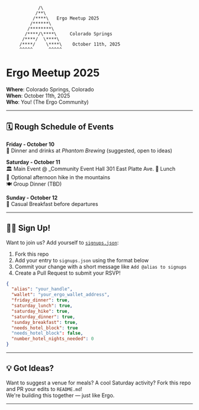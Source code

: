 ```
            /\
           /**\
          /****\   Ergo Meetup 2025
         /******\
        /********\
       /****/\****\     Colorado Springs
      /****/  \****\
     /****/    \****\    October 11th, 2025
     ^^^^^      ^^^^^
```

# Ergo Meetup 2025

**Where**: Colorado Springs, Colorado  
**When**: October 11th, 2025  
**Who**: You! (The Ergo Community)

---

## 🗓️ Rough Schedule of Events

**Friday - October 10**  
🍻 Dinner and drinks at _Phantom Brewing_ (suggested, open to ideas)

**Saturday - October 11**  
🏛️ Main Event @ _Community Event Hall 301 East Platte Ave.
🥪 Lunch  
🥾 Optional afternoon hike in the mountains  
🍽️ Group Dinner (TBD)

**Sunday - October 12**  
🥞 Casual Breakfast before departures

---

## 🙋‍♂️ Sign Up!

Want to join us? Add yourself to [`signups.json`](./signups.json):

1. Fork this repo  
2. Add your entry to `signups.json` using the format below  
3. Commit your change with a short message like `Add @alias to signups`  
4. Create a Pull Request to submit your RSVP!

```json
{
  "alias": "your_handle",
  "wallet": "your_ergo_wallet_address",
  "friday_dinner": true,
  "saturday_lunch": true,
  "saturday_hike": true,
  "saturday_dinner": true,
  "sunday_breakfast": true,
  "needs_hotel_block": true
  "needs_hotel_block": false,
  "number_hotel_nights_needed": 0
}
```

---

## 💡 Got Ideas?

Want to suggest a venue for meals? A cool Saturday activity? Fork this repo and PR your edits to `README.md`!  
We're building this together — just like Ergo.

---
